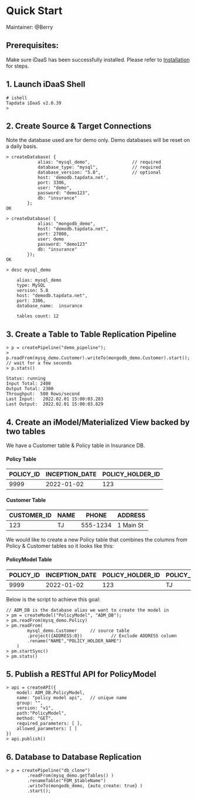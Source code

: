# Quick Start

Maintainer: @Berry

## Prerequisites:

Make sure iDaaS has been successfully installed. Please refer to [Installation](installation.md) for steps. 

## 1. Launch iDaaS Shell 

	# ishell  
	Tapdata iDaaS v2.0.39
	> 
	
## 2. Create Source & Target Connections

Note the database used are for demo only. Demo databases will be reset on a daily basis. 

	> createDatabase( {
				alias: "mysql_demo",				// required
				database_type: "mysql", 			// required
				database_version: "5.8",			// optional
				host: 'demodb.tapdata.net',
				port: 3306,
				user: "demo",
				password: "demo123",
				db: "insurance" 			
			};
  	OK
  	
  	> createDatabase( {
				alias: "mongodb_demo",
				host: "demodb.tapdata.net",
				port: 27000,
				user: demo
				password: "demo123"
				db: "insurance"				
			});        
	OK 
	
	> desc mysql_demo
		
		alias: mysql_demo
		type: MySQL
		version: 5.8
		host: "demodb.tapdata.net",
		port: 3306,
		database_name:  insurance
		
		tables count: 12
		
		
	
## 3.	 Create a Table to Table Replication Pipeline
	
	> p = createPipeline("demo_pipeline");
	> p.readFrom(mysq_demo.Customer).writeTo(mongodb_demo.Customer).start();	// wait for a few seconds
	> p.stats()	

	Status: running
	Input Total: 2400
	Output Total: 2300
	Throughput:  500 Rows/second
	Last Input:   2022.02.01 15:00:03.203
	Last Output:  2022.02.01 15:00:03.829
	
## 4. Create an iModel/Materialized View backed by two tables

We have a Customer table & Policy table in Insurance DB. 

#### Policy Table
| POLICY_ID         	| INCEPTION_DATE | POLICY_HOLDER\_ID|
|----|---|------|
|  9999   | 2022-01-02 | 123 | 

#### Customer Table
| CUSTOMER_ID     | NAME | PHONE |ADDRESS|
|----|---|------| -----|
|  123   | TJ |  555-1234| 1 Main St |

We would like to create a new Policy table that  combines the columns from Policy & Customer tables so it looks like this:

#### PolicyModel Table
| POLICY_ID         	| INCEPTION_DATE | POLICY_HOLDER\_ID| POLICY_HOLDER\_NAME| POLICY_HOLDER\_PHONE|
|----|---|------| ---- |----|
|  9999   | 2022-01-02 | 123 |  TJ | 555-1234|

Below is the script to achieve this goal:

	// ADM_DB is the database alias we want to create the model in 
	> pm = createModel("PolicyModel", "ADM_DB");   
	> pm.readFrom(mysq_demo.Policy)
	> pm.readFrom(
			mysql_demo.Customer		// source table
			.project({ADDRESS:0})   		// Exclude ADDRESS column
			.rename("NAME","POLICY_HOLDER_NAME")
		)
	> pm.startSync()
	> pm.stats()
	
	
## 5. Publish a RESTful API for PolicyModel

	> api = createAPI({
		model: ADM_DB.PolicyModel,
		name: "policy model api",	// unique name
		group: "",
		version: "v1", 
		path:"PolicyModel",
		method: "GET",
		required_parameters: [ ],
		allowed_parameters: [ ]		
	})
	> api.publish()
	
## 6. Database to Database Replication 

	> p = createPipeline("db_clone")
			.readFrom(mysq_demo.getTables() )	
			.renameTable("FDM_$tableName")
			.writeTo(mongodb_demo, {auto_create: true} )
			.start();